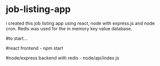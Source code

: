 # job-listing-app

i created this job listing app using react, node with express.js and node cron. Redis was used for the in memory key value database.

#to start...

#react frontend - npm start

#node/express backend with redis - node/api/index.js
